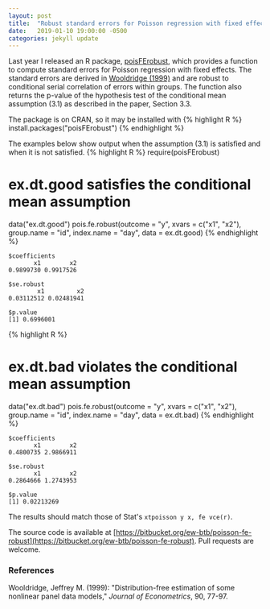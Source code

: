 ```yaml
---
layout: post
title:  "Robust standard errors for Poisson regression with fixed effects"
date:   2019-01-10 19:00:00 -0500
categories: jekyll update
---
```


Last year I released an R package, [poisFErobust](https://cran.r-project.org/package=poisFErobust), which provides a function to compute standard errors for Poisson regression with fixed effects.
The standard errors are derived in [Wooldridge (1999)](https://doi.org/10.1016/S0304-4076%2898%2900033-5) and are robust to conditional serial correlation of errors within groups.
The function also returns the p-value of the hypothesis test of the conditional mean assumption (3.1) as described in the paper, Section 3.3.

The package is on CRAN, so it may be installed with
{% highlight R %}
install.packages("poisFErobust")
{% endhighlight %}

The examples below show output when the assumption (3.1) is satisfied and when it is not satisfied.
{% highlight R %}
require(poisFErobust)
# ex.dt.good satisfies the conditional mean assumption
data("ex.dt.good")
pois.fe.robust(outcome = "y", xvars = c("x1", "x2"), group.name = "id",
index.name = "day", data = ex.dt.good)
{% endhighlight %}

```
$coefficients
       x1        x2
0.9899730 0.9917526

$se.robust
        x1         x2
0.03112512 0.02481941

$p.value
[1] 0.6996001
```
{% highlight R %}
# ex.dt.bad violates the conditional mean assumption
data("ex.dt.bad")
pois.fe.robust(outcome = "y", xvars = c("x1", "x2"), group.name = "id",
index.name = "day", data = ex.dt.bad)
{% endhighlight %}
```
$coefficients
       x1        x2
0.4800735 2.9866911

$se.robust
       x1        x2
0.2864666 1.2743953

$p.value
[1] 0.02213269
```

The results should match those of Stat's `xtpoisson y x, fe vce(r)`.

The source code is available at [https://bitbucket.org/ew-btb/poisson-fe-robust](https://bitbucket.org/ew-btb/poisson-fe-robust).
Pull requests are welcome.

### References
Wooldridge, Jeffrey M. (1999): "Distribution-free estimation of some nonlinear panel data models," *Journal of Econometrics*, 90, 77-97.
